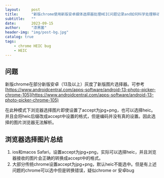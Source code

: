 ```yaml
---
layout:     post
title:      "新版chrome使用新版安卓媒体选择器处理HEIC问题记录and如何科学处理移动端HEIC图片"
subtitle:   ""
date:       2023-09-15
author:     "漆黑菌"
header-img: "img/post-bg.jpg"
catalog: true
tags:
    - chrome HEIC bug
    - HEIC
---
```


## 问题

新版chrome在部分新版安卓（13及以上）灰度了新版图片选择器。可参考[https://www.androidcentral.com/apps-software/android-13-photo-picker-chrome-105](https://www.androidcentral.com/apps-software/android-13-photo-picker-chrome-105)

在此种模式下浏览器选择图片即使设置了accept为jpg+png，也可以选择heic。并且会将heic后缀改成accept中设置的格式，但是编码并没有真的设置。因此选择的图片浏览器无法解析。

## 浏览器选择图片总结

1. ios和macos Safari，设置accept为jpg+png，实际可以选择heic，并且浏览器接收的图片会正确的转换成accept中的格式。
2. 大部分传统chrome设置accept为jpg+png，默认heic不能选中。但是有上述问题的chrome可以选中但是转换错误，疑似chrome or 安卓bug
